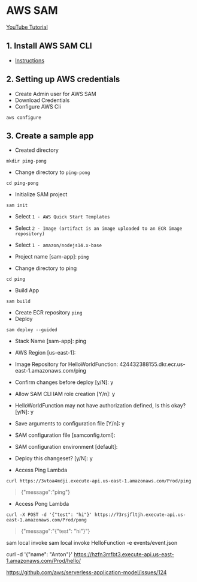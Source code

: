 # AWS SAM

[YouTube Tutorial]()

## 1. Install AWS SAM CLI
- [Instructions](https://docs.aws.amazon.com/serverless-application-model/latest/developerguide/serverless-sam-cli-install.html)

## 2. Setting up AWS credentials

- Create Admin user for AWS SAM
- Download Credentials
- Configure AWS Cli
```
aws configure
```

## 3. Create a sample app
- Created directory
```
mkdir ping-pong
```
- Change directory to `ping-pong`
```
cd ping-pong
```
- Initialize SAM project
```
sam init
```
- Select `1 - AWS Quick Start Templates`
- Select `2 - Image (artifact is an image uploaded to an ECR image repository)`
- Select `1 - amazon/nodejs14.x-base`
- Project name [sam-app]: `ping`

- Change directory to ping
```
cd ping
```

- Build App
```
sam build
```
- Create ECR repository `ping`
- Deploy
```
sam deploy --guided
```
- Stack Name [sam-app]: ping
- AWS Region [us-east-1]:
- Image Repository for HelloWorldFunction: 424432388155.dkr.ecr.us-east-1.amazonaws.com/ping
- Confirm changes before deploy [y/N]: y
- Allow SAM CLI IAM role creation [Y/n]: y
- HelloWorldFunction may not have authorization defined, Is this okay? [y/N]: y
- Save arguments to configuration file [Y/n]: y
- SAM configuration file [samconfig.toml]:
- SAM configuration environment [default]:

- Deploy this changeset? [y/N]: y

- Access Ping Lambda
```
curl https://3vtoa4mdji.execute-api.us-east-1.amazonaws.com/Prod/ping
```
> {"message":"ping"}

- Access Pong Lambda
```
curl -X POST -d '{"test": "hi"}' https://73rsjfltjh.execute-api.us-east-1.amazonaws.com/Prod/pong
```
> {"message":"{\"test\": \"hi\"}"}















sam local invoke
sam local invoke HelloFunction -e events/event.json

curl -d '{"name": "Anton"}' https://hzfn3mfbt3.execute-api.us-east-1.amazonaws.com/Prod/hello/

https://github.com/aws/serverless-application-model/issues/124